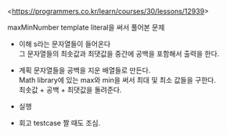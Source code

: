 &lt;https://programmers.co.kr/learn/courses/30/lessons/12939&gt;

maxMinNumber template literal을 써서 풀어본 문제

- 이해
s라는 문자열들이 들어온다  
그 문자열들의 최솟값과 최댓값을 중간에 공백을 포함해서 출력을 한다.

- 계획
문자열들을 공백을 지운 배열들로 만든다.  
Math library에 있는 max와 min을 써서 최대 및 최소 값들을 구한다.  
최솟값 + 공백 + 최댓값을 돌려준다.

- 실행

- 회고
testcase 짤 때도 조심.
